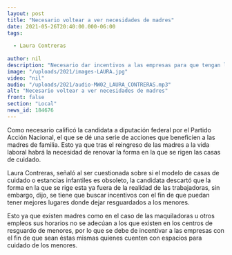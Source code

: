 ```yaml
---
layout: post
title: "Necesario voltear a ver necesidades de madres"
date: 2021-05-26T20:40:00.000-06:00
tags:
  
  - Laura Contreras
  
author: nil
description: "Necesario dar incentivos a las empresas para que tengan lugar de cuidado de menores."
image: "/uploads/2021/images-LAURA.jpg"
video: "nil"
audio: "/uploads/2021/audio-MW02_LAURA_CONTRERAS.mp3"
alt: "Necesario voltear a ver necesidades de madres"
front: false
section: "Local"
news_id: 184676
---
```


Como necesario calificó la candidata a diputación federal por el Partido Acción Nacional, el que se dé una serie de acciones que beneficien a las madres de familia. Esto ya que tras el reingreso de las madres a la vida laboral habrá la necesidad de renovar la forma en la que se rigen las casas de cuidado.

Laura Contreras, señaló al ser cuestionada sobre si el modelo de casas de cuidado o estancias infantiles es obsoleto, la candidata descartó que la forma en la que se rige esta ya fuera de la realidad de las trabajadoras, sin embargo, dijo, se tiene que buscar incentivos con el fin de que puedan tener mejores lugares donde dejar resguardados a los menores.

Esto ya que existen madres como en el caso de las maquiladoras u otros empleos sus horarios no se adecúan a los que existen en los centros de resguardo de menores, por lo que se debe de incentivar a las empresas con el fin de que sean éstas mismas quienes cuenten con espacios para cuidado de los menores.
